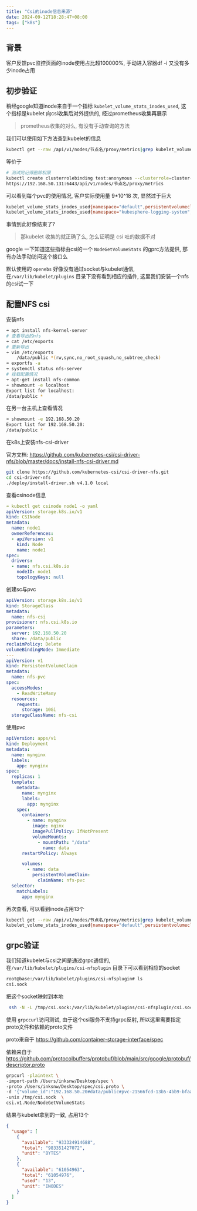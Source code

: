 ```yaml
---
title: "Csi的inode信息来源"
date: 2024-09-12T18:28:47+08:00
tags: ["k8s"]
---
```


## 背景

客户反馈pvc监控页面的inode使用占比超100000%, 手动进入容器df -i  又没有多少inode占用

## 初步验证

稍经google知道inode来自于一个指标 `kubelet_volume_stats_inodes_used`, 这个指标是kubelet 向csi收集后对外提供的, 经过prometheus收集再展示

> prometheus收集的对么, 有没有手动查询的方法

 我们可以使用如下方法查到kubelet的信息

```bash
kubectl get --raw /api/v1/nodes/节点名/proxy/metrics|grep kubelet_volume_stats_inodes_used
```

等价于

```bash
# 测试完记得删除权限
kubectl create clusterrolebinding test:anonymous --clusterrole=cluster-admin --user=system:anonymous
https://192.168.50.131:6443/api/v1/nodes/节点名/proxy/metrics
```

可以看到每个pvc的使用情况, 客户实际使用量 9*10^18 次, 显然过于巨大

```bash
kubelet_volume_stats_inodes_used{namespace="default",persistentvolumeclaim="nfs-pvc"} 13
kubelet_volume_stats_inodes_used{namespace="kubesphere-logging-system",persistentvolumeclaim="opensearch-cluster-data-opensearch-cluster-data-0"} 162521
```

事情到此好像结束了?

> 那kubelet 收集的就正确了么, 怎么证明是 csi 吐的数据不对

google 一下知道这些指标由csi的一个 `NodeGetVolumeStats` 的gprc方法提供, 那有办法手动访问这个接口么

默认使用的 `openebs` 好像没有通过socket与kubelet通信,在`/var/lib/kubelet/plugins` 目录下没有看到相应的插件, 这里我们安装一个nfs 的csi试一下

## 配置NFS csi

安装nfs

```bash
➜ apt install nfs-kernel-server
# 查看导出的nfs
➜ cat /etc/exports
# 重新导出
➜ vim /etc/exports
	/data/public *(rw,sync,no_root_squash,no_subtree_check)
➜ exportfs -a
➜ systemctl status nfs-server
# 挂载配置情况
➜ apt-get install nfs-common
➜ showmount -e localhost
Export list for localhost:
/data/public *
```

在另一台主机上查看情况

```bash
➜ showmount -e 192.168.50.20
Export list for 192.168.50.20:
/data/public *
```

在k8s上安装nfs-csi-driver

官方文档: https://github.com/kubernetes-csi/csi-driver-nfs/blob/master/docs/install-nfs-csi-driver.md

```bash
git clone https://github.com/kubernetes-csi/csi-driver-nfs.git
cd csi-driver-nfs
./deploy/install-driver.sh v4.1.0 local
```

查看csinode信息

```yaml
➜ kubectl get csinode node1 -o yaml
apiVersion: storage.k8s.io/v1
kind: CSINode
metadata:
  name: node1
  ownerReferences:
  - apiVersion: v1
    kind: Node
    name: node1
spec:
  drivers:
  - name: nfs.csi.k8s.io
    nodeID: node1
    topologyKeys: null
```

创建sc与pvc

```yaml
apiVersion: storage.k8s.io/v1
kind: StorageClass
metadata:
  name: nfs-csi
provisioner: nfs.csi.k8s.io
parameters:
  server: 192.168.50.20
  share: /data/public
reclaimPolicy: Delete
volumeBindingMode: Immediate
---
apiVersion: v1
kind: PersistentVolumeClaim
metadata:
  name: nfs-pvc
spec:
  accessModes:
    - ReadWriteMany
  resources:
    requests:
      storage: 10Gi
  storageClassName: nfs-csi
```

使用pvc

```yaml
apiVersion: apps/v1
kind: Deployment
metadata:
  name: mynginx
  labels:
    app: mynginx
spec:
  replicas: 1
  template:
    metadata:
      name: mynginx
      labels:
        app: mynginx
    spec:
      containers:
        - name: mynginx
          image: nginx
          imagePullPolicy: IfNotPresent
          volumeMounts:
            - mountPath: "/data"
              name: data
      restartPolicy: Always

      volumes:
        - name: data
          persistentVolumeClaim:
            claimName: nfs-pvc
  selector:
    matchLabels:
      app: mynginx
```

再次查看, 可以看到inode占用13个

```bash
kubectl get --raw /api/v1/nodes/节点名/proxy/metrics|grep kubelet_volume_stats_inodes_used
kubelet_volume_stats_inodes_used{namespace="default",persistentvolumeclaim="nfs-pvc"} 13
```

## grpc验证

我们知道kubelet与csi之间是通过grpc通信的, 在`/var/lib/kubelet/plugins/csi-nfsplugin` 目录下可以看到相应的socket

```bash
root@base:/var/lib/kubelet/plugins/csi-nfsplugin# ls
csi.sock
```

把这个socket映射到本地

```bash
 ssh -N -L /tmp/csi.sock:/var/lib/kubelet/plugins/csi-nfsplugin/csi.sock root@192.168.50.131
```

使用 `grpccurl`访问测试, 由于这个csi服务不支持grpc反射, 所以这里需要指定proto文件和依赖的proto文件

proto来自于 https://github.com/container-storage-interface/spec

依赖来自于 https://github.com/protocolbuffers/protobuf/blob/main/src/google/protobuf/descriptor.proto

```bash
grpcurl -plaintext \
-import-path /Users/inksnw/Desktop/spec \
-proto /Users/inksnw/Desktop/spec/csi.proto \
-d '{"volume_id":"192.168.50.20#data/public#pvc-21566fcd-13b5-4bb9-bfaa-0591660713cc#","volume_path":"/var/lib/kubelet/pods/c73005e9-e197-46f9-90b6-8bbc7a8dd86b/volumes/kubernetes.io~csi/pvc-21566fcd-13b5-4bb9-bfaa-0591660713cc/mount"}' \
-unix /tmp/csi.sock  \
csi.v1.Node/NodeGetVolumeStats
```

结果与kubelet拿到的一致, 占用13个

```json
{
  "usage": [
    {
      "available": "933324914688",
      "total": "983351427072",
      "unit": "BYTES"
    },
    {
      "available": "61054963",
      "total": "61054976",
      "used": "13",
      "unit": "INODES"
    }
  ]
}
```

